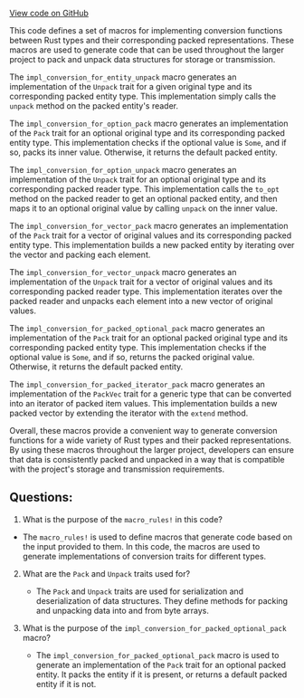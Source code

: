 [View code on GitHub](https://github.com/nervosnetwork/ckb/util/types/src/conversion/utilities.rs)

This code defines a set of macros for implementing conversion functions between Rust types and their corresponding packed representations. These macros are used to generate code that can be used throughout the larger project to pack and unpack data structures for storage or transmission.

The `impl_conversion_for_entity_unpack` macro generates an implementation of the `Unpack` trait for a given original type and its corresponding packed entity type. This implementation simply calls the `unpack` method on the packed entity's reader.

The `impl_conversion_for_option_pack` macro generates an implementation of the `Pack` trait for an optional original type and its corresponding packed entity type. This implementation checks if the optional value is `Some`, and if so, packs its inner value. Otherwise, it returns the default packed entity.

The `impl_conversion_for_option_unpack` macro generates an implementation of the `Unpack` trait for an optional original type and its corresponding packed reader type. This implementation calls the `to_opt` method on the packed reader to get an optional packed entity, and then maps it to an optional original value by calling `unpack` on the inner value.

The `impl_conversion_for_vector_pack` macro generates an implementation of the `Pack` trait for a vector of original values and its corresponding packed entity type. This implementation builds a new packed entity by iterating over the vector and packing each element.

The `impl_conversion_for_vector_unpack` macro generates an implementation of the `Unpack` trait for a vector of original values and its corresponding packed reader type. This implementation iterates over the packed reader and unpacks each element into a new vector of original values.

The `impl_conversion_for_packed_optional_pack` macro generates an implementation of the `Pack` trait for an optional packed original type and its corresponding packed entity type. This implementation checks if the optional value is `Some`, and if so, returns the packed original value. Otherwise, it returns the default packed entity.

The `impl_conversion_for_packed_iterator_pack` macro generates an implementation of the `PackVec` trait for a generic type that can be converted into an iterator of packed item values. This implementation builds a new packed vector by extending the iterator with the `extend` method.

Overall, these macros provide a convenient way to generate conversion functions for a wide variety of Rust types and their packed representations. By using these macros throughout the larger project, developers can ensure that data is consistently packed and unpacked in a way that is compatible with the project's storage and transmission requirements.
## Questions: 
 1. What is the purpose of the `macro_rules!` in this code?
   - The `macro_rules!` is used to define macros that generate code based on the input provided to them. In this code, the macros are used to generate implementations of conversion traits for different types.

2. What are the `Pack` and `Unpack` traits used for?
   - The `Pack` and `Unpack` traits are used for serialization and deserialization of data structures. They define methods for packing and unpacking data into and from byte arrays.

3. What is the purpose of the `impl_conversion_for_packed_optional_pack` macro?
   - The `impl_conversion_for_packed_optional_pack` macro is used to generate an implementation of the `Pack` trait for an optional packed entity. It packs the entity if it is present, or returns a default packed entity if it is not.